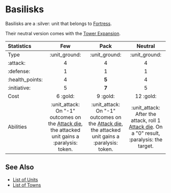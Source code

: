 # Basilisks

Basilisks are a :silver: unit that belongs to [Fortress](../towns/fortress.md).

Their neutral version comes with the [Tower Expansion](../content.md).


| Statistics | Few | Pack | Neutral |
| :--- | :---: | :---: | :---: |
| Type | :unit_ground: | :unit_ground: | :unit_ground: |
| :attack: | 4 | 4 | 4 |
| :defense: | 1 | 1 | 1 |
| :health_points: | 4 | **5** | 4 |
| :initiative: | 5 | **7** | 5 |
| Cost | 6 :gold: | 9 :gold: | 12 :gold: |
| Abilities | :unit_attack: On "-1" outcomes on the [Attack die](../dice.md#attack-die), the attacked unit gains a :paralysis: token. | :unit_attack: On "-1" outcomes on the [Attack die](../dice.md#attack-die), the attacked unit gains a :paralysis: token. | :unit_attack: After the attack, roll 1 [Attack die](../dice.md#attack-die). On a "0" result, :paralysis: the target. |


## See Also

- [List of Units](../units.md)
- [List of Towns](../towns.md)
